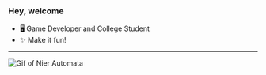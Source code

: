 ### Hey, welcome 

- 🖥️ Game Developer and College Student
- ✨ Make it fun!
---
![Gif of Nier Automata](https://giffiles.alphacoders.com/121/121536.gif)
